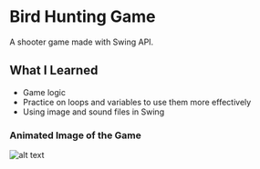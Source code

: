# Bird Hunting Game

A shooter game made with Swing API. 

## What I Learned

* Game logic
* Practice on loops and variables to use them more effectively
* Using image and sound files in Swing 

### Animated Image of the Game
![alt text][logo]

[logo]: https://github.com/ferecgithub/Bird-Hunting-Game/tree/master/Images/BirdHuntGif.gif "Logo Title Text 2"